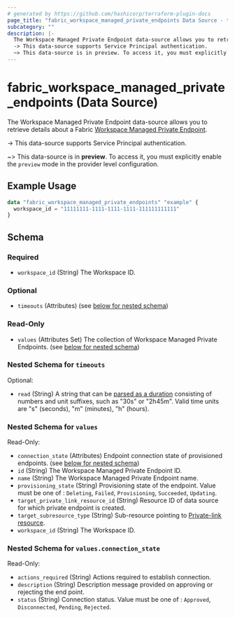 ```yaml
---
# generated by https://github.com/hashicorp/terraform-plugin-docs
page_title: "fabric_workspace_managed_private_endpoints Data Source - terraform-provider-fabric"
subcategory: ""
description: |-
  The Workspace Managed Private Endpoint data-source allows you to retrieve details about a Fabric Workspace Managed Private Endpoint https://learn.microsoft.com/fabric/security/security-managed-private-endpoints-overview.
  -> This data-source supports Service Principal authentication.
  ~> This data-source is in preview. To access it, you must explicitly enable the preview mode in the provider level configuration.
---
```


# fabric_workspace_managed_private_endpoints (Data Source)

The Workspace Managed Private Endpoint data-source allows you to retrieve details about a Fabric [Workspace Managed Private Endpoint](https://learn.microsoft.com/fabric/security/security-managed-private-endpoints-overview).

-> This data-source supports Service Principal authentication.

~> This data-source is in **preview**. To access it, you must explicitly enable the `preview` mode in the provider level configuration.

## Example Usage

```terraform
data "fabric_workspace_managed_private_endpoints" "example" {
  workspace_id = "11111111-1111-1111-1111-111111111111"
}
```

<!-- schema generated by tfplugindocs -->
## Schema

### Required

- `workspace_id` (String) The Workspace ID.

### Optional

- `timeouts` (Attributes) (see [below for nested schema](#nestedatt--timeouts))

### Read-Only

- `values` (Attributes Set) The collection of Workspace Managed Private Endpoints. (see [below for nested schema](#nestedatt--values))

<a id="nestedatt--timeouts"></a>

### Nested Schema for `timeouts`

Optional:

- `read` (String) A string that can be [parsed as a duration](https://pkg.go.dev/time#ParseDuration) consisting of numbers and unit suffixes, such as "30s" or "2h45m". Valid time units are "s" (seconds), "m" (minutes), "h" (hours).

<a id="nestedatt--values"></a>

### Nested Schema for `values`

Read-Only:

- `connection_state` (Attributes) Endpoint connection state of provisioned endpoints. (see [below for nested schema](#nestedatt--values--connection_state))
- `id` (String) The Workspace Managed Private Endpoint ID.
- `name` (String) The Workspace Managed Private Endpoint name.
- `provisioning_state` (String) Provisioning state of the endpoint. Value must be one of : `Deleting`, `Failed`, `Provisioning`, `Succeeded`, `Updating`.
- `target_private_link_resource_id` (String) Resource ID of data source for which private endpoint is created.
- `target_subresource_type` (String) Sub-resource pointing to [Private-link resource](https://learn.microsoft.com/azure/private-link/private-endpoint-overview#private-link-resource).
- `workspace_id` (String) The Workspace ID.

<a id="nestedatt--values--connection_state"></a>

### Nested Schema for `values.connection_state`

Read-Only:

- `actions_required` (String) Actions required to establish connection.
- `description` (String) Description message provided on approving or rejecting the end point.
- `status` (String) Connection status. Value must be one of : `Approved`, `Disconnected`, `Pending`, `Rejected`.
